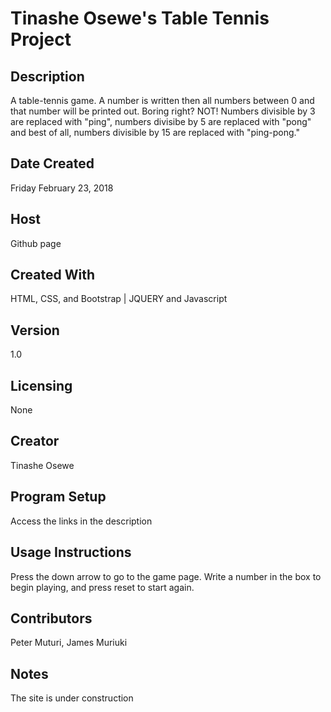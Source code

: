 # Tinashe Osewe's Table Tennis Project

## Description
A table-tennis game. A number is written then all numbers between 0 and that number will be printed out. Boring right? NOT! Numbers divisible by 3 are replaced with "ping", numbers divisibe by 5 are replaced with "pong" and best of all, numbers divisible by 15 are replaced with "ping-pong."

## Date Created
Friday February 23, 2018

## Host
Github page

## Created With
HTML, CSS, and Bootstrap | JQUERY and Javascript

## Version
1.0

## Licensing
None

## Creator
Tinashe Osewe

## Program Setup
Access the links in the description

## Usage Instructions
Press the down arrow to go to the game page. Write a number in the box to begin playing, and press reset to start again.

## Contributors
Peter Muturi, James Muriuki

## Notes
The site is under construction